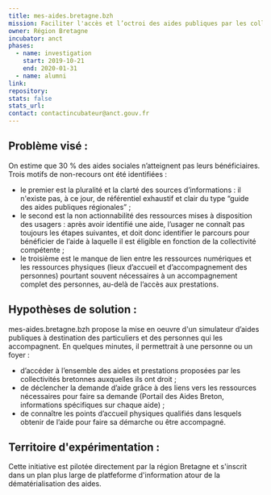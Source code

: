 ```yaml
---
title: mes-aides.bretagne.bzh
mission: Faciliter l'accès et l’octroi des aides publiques par les collectivités bretonnes
owner: Région Bretagne
incubator: anct
phases:
  - name: investigation
    start: 2019-10-21
    end: 2020-01-31
  - name: alumni
link:
repository: 
stats: false 
stats_url: 
contact: contactincubateur@anct.gouv.fr
---
```


## Problème visé :
On estime que 30 % des aides sociales n’atteignent pas leurs bénéficiaires.
Trois motifs de non-recours ont été identifiées :
- le premier est la pluralité et la clarté des sources d’informations : il n'existe pas, à ce jour, de référentiel exhaustif et clair du type “guide des aides publiques régionales” ;
- le second est la non actionnabilité des ressources mises à disposition des usagers : après avoir identifié une aide, l’usager ne connaît pas toujours les étapes suivantes, et doit donc identifier le parcours pour bénéficier de l’aide à laquelle il est éligible en fonction de la collectivité compétente ;
- le troisième est le manque de lien entre les ressources numériques et les ressources physiques (lieux d’accueil et d’accompagnement des personnes) pourtant souvent nécessaires à un accompagnement complet des personnes, au-delà de l’accès aux prestations.

## Hypothèses de solution : 
mes-aides.bretagne.bzh propose la mise en oeuvre d'un simulateur d’aides publiques à destination des particuliers et des personnes qui les accompagnent.
En quelques minutes, il permettrait à une personne ou un foyer :
- d’accéder à l’ensemble des aides et prestations proposées par les collectivités bretonnes auxquelles ils ont droit ;
- de déclencher la demande d’aide grâce à des liens vers les ressources nécessaires pour faire sa demande (Portail des Aides Breton, informations spécifiques sur chaque aide) ;
- de connaître les points d’accueil physiques qualifiés dans lesquels obtenir de l’aide pour faire sa démarche ou être accompagné.

## Territoire d'expérimentation : 
Cette initiative est pilotée directement par la région Bretagne et s'inscrit dans un plan plus large de platfeforme d'information atour de la dématérialisation des aides.
